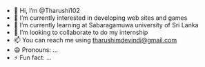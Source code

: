 - 👋 Hi, I’m @Tharushi102
- 👀 I’m currently interested in developing web sites and games
- 🌱 I’m currently learning at Sabaragamuwa university of Sri Lanka
- 💞️ I’m looking to collaborate to do my internship
- 📫 You can reach me using tharushimdevindi@gmail.com
- 😄 Pronouns: ...
- ⚡ Fun fact: ...

<!---
Tharushi102/Tharushi102 is a ✨ special ✨ repository because its `README.md` (this file) appears on your GitHub profile.
You can click the Preview link to take a look at your changes.
--->

